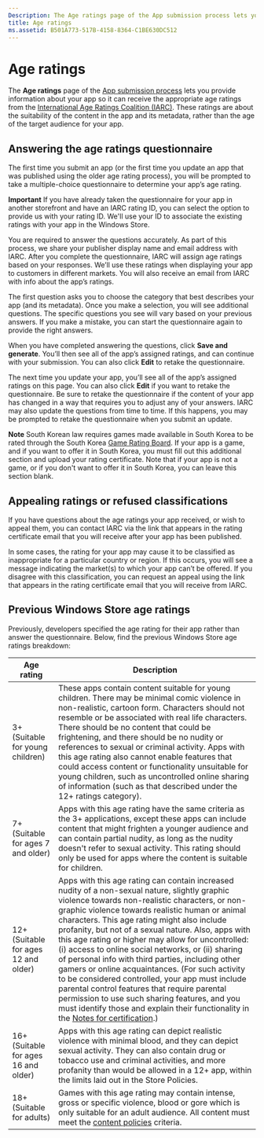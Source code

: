 ```yaml
---
Description: The Age ratings page of the App submission process lets you provide information about your app so it can receive the appropriate age ratings from the International Age Ratings Coalition (IARC).
title: Age ratings
ms.assetid: B501A773-517B-4158-8364-C1BE630DC512
---
```


# Age ratings

The **Age ratings** page of the [App submission process](app-submissions.md) lets you provide information about your app so it can receive the appropriate age ratings from the [International Age Ratings Coalition (IARC)](http://go.microsoft.com/fwlink/p/?LinkId=716854). These ratings are about the suitability of the content in the app and its metadata, rather than the age of the target audience for your app.

## Answering the age ratings questionnaire

The first time you submit an app (or the first time you update an app that was published using the older age rating process), you will be prompted to take a multiple-choice questionnaire to determine your app’s age rating.

**Important**  If you have already taken the questionnaire for your app in another storefront and have an IARC rating ID, you can select the option to provide us with your rating ID. We'll use your ID to associate the existing ratings with your app in the Windows Store.

You are required to answer the questions accurately. As part of this process, we share your publisher display name and email address with IARC. After you complete the questionnaire, IARC will assign age ratings based on your responses. We’ll use these ratings when displaying your app to customers in different markets. You will also receive an email from IARC with info about the app’s ratings.

The first question asks you to choose the category that best describes your app (and its metadata). Once you make a selection, you will see additional questions. The specific questions you see will vary based on your previous answers. If you make a mistake, you can start the questionnaire again to provide the right answers.

When you have completed answering the questions, click **Save and generate**. You’ll then see all of the app’s assigned ratings, and can continue with your submission. You can also click **Edit** to retake the questionnaire.

The next time you update your app, you’ll see all of the app’s assigned ratings on this page. You can also click **Edit** if you want to retake the questionnaire. Be sure to retake the questionnaire if the content of your app has changed in a way that requires you to adjust any of your answers. IARC may also update the questions from time to time. If this happens, you may be prompted to retake the questionnaire when you submit an update.

**Note**  South Korean law requires games made available in South Korea to be rated through the South Korea [Game Rating Board](http://go.microsoft.com/fwlink/p/?LinkId=228256). If your app is a game, and if you want to offer it in South Korea, you must fill out this additional section and upload your rating certificate. Note that if your app is not a game, or if you don't want to offer it in South Korea, you can leave this section blank.

## Appealing ratings or refused classifications

If you have questions about the age ratings your app received, or wish to appeal them, you can contact IARC via the link that appears in the rating certificate email that you will receive after your app has been published.

In some cases, the rating for your app may cause it to be classified as inappropriate for a particular country or region. If this occurs, you will see a message indicating the market(s) to which your app can’t be offered. If you disagree with this classification, you can request an appeal using the link that appears in the rating certificate email that you will receive from IARC.

## Previous Windows Store age ratings


Previously, developers specified the age rating for their app rather than answer the questionnaire. Below, find the previous Windows Store age ratings breakdown:

| Age rating                           | Description                            |
|--------------------------------------|----------------------------------------|
| 3+ (Suitable for young children)     | These apps contain content suitable for young children. There may be minimal comic violence in non-realistic, cartoon form. Characters should not resemble or be associated with real life characters. There should be no content that could be frightening, and there should be no nudity or references to sexual or criminal activity. Apps with this age rating also cannot enable features that could access content or functionality unsuitable for young children, such as uncontrolled online sharing of information (such as that described under the 12+ ratings category).            |
| 7+ (Suitable for ages 7 and older)   | Apps with this age rating have the same criteria as the 3+ applications, except these apps can include content that might frighten a younger audience and can contain partial nudity, as long as the nudity doesn't refer to sexual activity. This rating should only be used for apps where the content is suitable for children.                                                                                   |
| 12+ (Suitable for ages 12 and older) | Apps with this age rating can contain increased nudity of a non-sexual nature, slightly graphic violence towards non-realistic characters, or non-graphic violence towards realistic human or animal characters. This age rating might also include profanity, but not of a sexual nature. Also, apps with this age rating or higher may allow for uncontrolled: (i) access to online social networks, or (ii) sharing of personal info with third parties, including other gamers or online acquaintances. (For such activity to be considered controlled, your app must include parental control features that require parental permission to use such sharing features, and you must identify those and explain their functionality in the [Notes for certification](notes-for-certification.md).) |
| 16+ (Suitable for ages 16 and older) | Apps with this age rating can depict realistic violence with minimal blood, and they can depict sexual activity. They can also contain drug or tobacco use and criminal activities, and more profanity than would be allowed in a 12+ app, within the limits laid out in the Store Policies.                                                                                                                           |
| 18+ (Suitable for adults)            | Games with this age rating may contain intense, gross or specific violence, blood or gore which is only suitable for an adult audience. All content must meet the [content policies](https://msdn.microsoft.com/library/windows/apps/dn764944) criteria.                                                                                                                                                            |


<!--HONumber=May16_HO4-->


